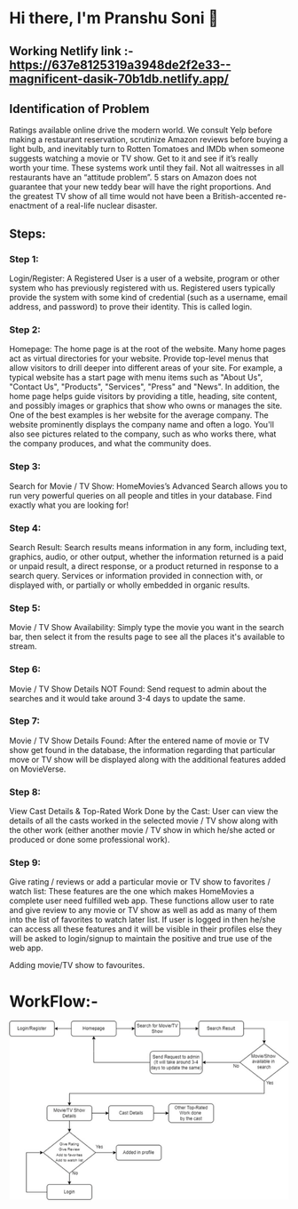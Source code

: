 # Hi there, I'm Pranshu Soni 👋

## Working Netlify link :-  https://637e8125319a3948de2f2e33--magnificent-dasik-70b1db.netlify.app/



## Identification of Problem

Ratings available online drive the modern world. We consult Yelp before making a restaurant reservation, scrutinize Amazon reviews before buying a light bulb, and inevitably turn to Rotten Tomatoes and IMDb when someone suggests watching a movie or TV show. Get to it and see if it’s really worth your time. These systems work until they fail. Not all waitresses in all restaurants have an “attitude problem”. 5 stars on Amazon does not guarantee that your new teddy bear will have the right proportions. And the greatest TV show of all time would not have been a British-accented re-enactment of a real-life nuclear disaster.

## Steps:

### Step 1:

Login/Register: A Registered User is a user of a website, program or other system who has previously registered with us. Registered users typically provide the system with some kind of credential (such as a username, email address, and password) to prove their identity. This is called login.

### Step 2:

Homepage: The home page is at the root of the website. Many home pages act as virtual directories for your website. Provide top-level menus that allow visitors to drill deeper into different areas of your site. For example, a typical website has a start page with menu items such as "About Us", "Contact Us", "Products", "Services", "Press" and "News".
In addition, the home page helps guide visitors by providing a title, heading, site content, and possibly images or graphics that show who owns or manages the site. One of the best examples is her website for the average company. The website prominently displays the company name and often a logo. You'll also see pictures related to the company, such as who works there, what the company produces, and what the community does.

### Step 3:

Search for Movie / TV Show: HomeMovies’s Advanced Search allows you to run very powerful queries on all people and titles in your database. Find exactly what you are looking for!

### Step 4:

Search Result: Search results means information in any form, including text, graphics, audio, or other output, whether the information returned is a paid or unpaid result, a direct response, or a product returned in response to a search query. Services or information provided in connection with, or displayed with, or partially or wholly embedded in organic results.

### Step 5:

Movie / TV Show Availability: Simply type the movie you want in the search bar, then select it from the results page to see all the places it's available to stream.

### Step 6:

Movie / TV Show Details NOT Found: Send request to admin about the searches and it would take around 3-4 days to update the same.

### Step 7:

Movie / TV Show Details Found: After the entered name of movie or TV show get found in the database, the information regarding that particular move or TV show will be displayed along with the additional features added on MovieVerse.

### Step 8:

View Cast Details & Top-Rated Work Done by the Cast: User can view the details of all the casts worked in the selected movie / TV show along with the other work (either another movie / TV show in which he/she acted or produced or done some professional work).

### Step 9:

Give rating / reviews or add a particular movie or TV show to favorites / watch list: These features are the one which makes HomeMovies a complete user need fulfilled web app. These functions allow user to rate and give review to any movie or TV show as well as add as many of them into the list of favorites to watch later list. If user is logged in then he/she can access all these features and it will be visible in their profiles else they will be asked to login/signup to maintain the positive and true use of the web app.

Adding movie/TV show to favourites.

# WorkFlow:-

<img src="Picture1.png" />
